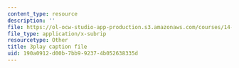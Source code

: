 ```yaml
---
content_type: resource
description: ''
file: https://ol-ocw-studio-app-production.s3.amazonaws.com/courses/14-01-principles-of-microeconomics-fall-2018/190a0912d00b7bb992374b052638335d_ZLnj2cnCPGE.srt
file_type: application/x-subrip
resourcetype: Other
title: 3play caption file
uid: 190a0912-d00b-7bb9-9237-4b052638335d
---
```

